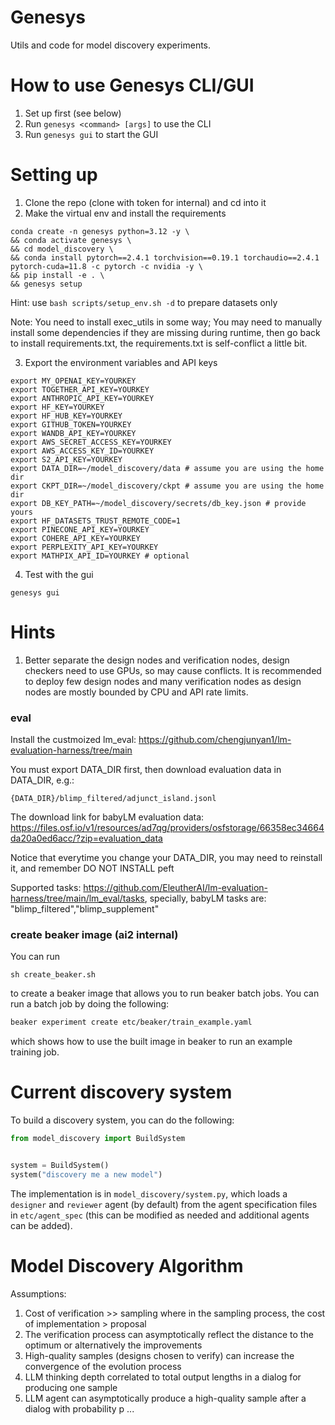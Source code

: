 # Genesys

Utils and code for model discovery experiments. 


# How to use Genesys CLI/GUI


1. Set up  first (see below)
2. Run `genesys <command> [args]` to use the CLI
3. Run `genesys gui` to start the GUI


# Setting up 

1. Clone the repo (clone with token for internal) and cd into it
2. Make the virtual env and install the requirements 

```shell
conda create -n genesys python=3.12 -y \
&& conda activate genesys \
&& cd model_discovery \
&& conda install pytorch==2.4.1 torchvision==0.19.1 torchaudio==2.4.1  pytorch-cuda=11.8 -c pytorch -c nvidia -y \
&& pip install -e . \
&& genesys setup
```
Hint: use ```bash scripts/setup_env.sh -d``` to prepare datasets only

Note: You need to install exec_utils in some way; You may need to manually install some dependencies if they are missing during runtime, then go back to install requirements.txt, the requirements.txt is self-conflict a little bit. 

3. Export the environment variables and API keys

```shell
export MY_OPENAI_KEY=YOURKEY
export TOGETHER_API_KEY=YOURKEY
export ANTHROPIC_API_KEY=YOURKEY
export HF_KEY=YOURKEY
export HF_HUB_KEY=YOURKEY
export GITHUB_TOKEN=YOURKEY
export WANDB_API_KEY=YOURKEY
export AWS_SECRET_ACCESS_KEY=YOURKEY
export AWS_ACCESS_KEY_ID=YOURKEY
export S2_API_KEY=YOURKEY
export DATA_DIR=~/model_discovery/data # assume you are using the home dir 
export CKPT_DIR=~/model_discovery/ckpt # assume you are using the home dir 
export DB_KEY_PATH=~/model_discovery/secrets/db_key.json # provide yours
export HF_DATASETS_TRUST_REMOTE_CODE=1
export PINECONE_API_KEY=YOURKEY
export COHERE_API_KEY=YOURKEY
export PERPLEXITY_API_KEY=YOURKEY
export MATHPIX_API_ID=YOURKEY # optional
```

4. Test with the gui
```
genesys gui
```


# Hints

1. Better separate the design nodes and verification nodes, design checkers need to use GPUs, so may cause conflicts. It is recommended to deploy few design nodes and many verification nodes as design nodes are mostly bounded by CPU and API rate limits. 


<!-- 
### Build search library

Download `library_files.zip`[] , unzip it and put it under `model/library`. It should be like this: 
```
model/
    library/
        files/
            htmls/
            htmls2/
            htmlsp/
            pdfs/
            pdfs2/
            pdfsp/
```
 -->

### eval 

Install the custmoized lm_eval: https://github.com/chengjunyan1/lm-evaluation-harness/tree/main

You must export DATA_DIR first, then download evaluation data in DATA_DIR, e.g.:
```
{DATA_DIR}/blimp_filtered/adjunct_island.jsonl
```
The download link for babyLM evaluation data: https://files.osf.io/v1/resources/ad7qg/providers/osfstorage/66358ec34664da20a0ed6acc/?zip=evaluation_data 

Notice that everytime you change your DATA_DIR, you may need to reinstall it, and remember DO NOT INSTALL peft

Supported tasks: https://github.com/EleutherAI/lm-evaluation-harness/tree/main/lm_eval/tasks, specially, babyLM tasks are: "blimp_filtered","blimp_supplement"

### create beaker image (ai2 internal) 
You can run 
```
sh create_beaker.sh 
```
to create a beaker image that allows you to run beaker batch jobs. You
can run a batch job by doing the following: 
```bash 
beaker experiment create etc/beaker/train_example.yaml

```
which shows how to use the built image in beaker to run an example
training job. 

# Current discovery system 

To build a discovery system, you can do the following: 
```python
from model_discovery import BuildSystem 


system = BuildSystem() 
system("discovery me a new model") 
```
The implementation is in `model_discovery/system.py`, which loads a `designer` and `reviewer` agent (by default) from the agent specification files in `etc/agent_spec` (this can be modified as needed and additional agents can be added). 




# Model Discovery Algorithm

Assumptions:
1. Cost of verification >> sampling where in the sampling process, the cost of implementation > proposal
2. The verification process can asymptotically reflect the distance to the optimum or alternatively the improvements
3. High-quality samples (designs chosen to verify) can increase the convergence of the evolution process
4. LLM thinking depth correlated to total output lengths in a dialog for producing one sample
5. LLM agent can asymptotically produce a high-quality sample after a dialog with probability p
...
